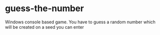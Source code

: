 # guess-the-number
Windows console based game. You have to guess a random number which will be created on a seed you can enter
